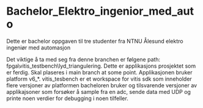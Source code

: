 # Bachelor_Elektro_ingenior_med_auto
Dette er bachelor oppgaven til tre studenter fra NTNU Ålesund elektro ingeniør med automasjon

Det viktige å ta med seg fra denne branchen er følgene path:
fpga\vitis_testbench\lyd_triangulering.
Dette er applikasjons prosjektet som er ferdig. Skal plaseres i main branch at some point. 
Applikasjonen bruker platform v6_*.
vitis_tesbench er et workspace for vitis sdk som inneholder flere versjoner av platformen bacheloren bruker og tilsvarende versjoner av applikajsoner som forsøker å sample fra en adc, sende data med UDP og printe noen verdier for debugging i noen tilfeller.
